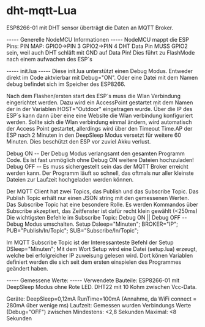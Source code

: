 # dht-mqtt-Lua
ESP8266-01 mit DHT sensor überträgt die Daten an MQTT Broker.

-----     Generelle NodeMCU Informationen     -----
NodeMCU mappt die ESP Pins:  PIN MAP:   GPIO0->PIN 3    GPIO2->PIN 4
DHT Data Pin MUSS GPIO2 sein, weil auch DHT schläft mit GND auf Data Pin! Dies führt zu FlashMode nach einem aufwachen des ESP´s

-----     init.lua     -----
Diese init.lua unterstützt einen Debug Modus. Entweder direkt im Code aktvierbar mit Debug="ON".
Oder eine Datei mit dem Namen   debug   befindet sich im Speicher des ESP8266.

Nach dem Flashen/ersten start des ESP´s muss die Wlan Verbindung eingerichtet werden.
Dazu wird ein AccessPoint gestartet mit dem Namen der in der Variablen  HOST="Outdoor"  eingetragen wurde.
Über die IP des ESP´s kann dann über eine eine Website die Wlan verbindung konfiguriert werden.
Sollte sich die Wlan verbindung einmal ändern, wird automatisch der Access Point gestartet,
allerdings wird über den Timeout  Time.AP  der ESP nach 2 Minuten in den DeepSleep Modus versetzt für weitere 60 Minuten.
Dies beschützt den ESP vor zuviel Akku verlust.

Debug ON    -- Der Debug Modus verlangsamt den gesamten Programm Code. Es ist fast unmöglich ohne Debug ON weitere Dateien hochzuladen!
Debug OFF   -- Es muss sichergestellt sein das der MQTT Broker erreicht werden kann. Der Programm läuft so schnell, das oftmals nur aller kleinste Dateien zur Laufzeit hochgeladen werden können.


Der MQTT Client hat zwei Topics, das Publish und das Subscribe Topic. Das Publish Topic erhält nur einen JSON string mit den gemessenen Werten.
Das Subscribe Topic hat eine besondere Rolle. Es werden Kommandos über Subscribe akzeptiert, das Zeitfenster ist dafür recht klein gewählt (<250ms)
Die wichtigsten Befehle im Subscribe Topic:
Debug ON   ||   Debug OFF          -- Debug Modus umschalten.
Setup Dsleep="Minuten"; BROKER="IP"; PUB="Publish/In/Topic"; SUB="Subscribe/In/Topic";

Im MQTT Subscribe Topic ist der Interessanteste Befehl der   Setup DSleep="Minuten";
Mit dem Wort Setup wird eine Datei  (setup.lua)  erzeugt, welche bei erfolgreicher IP zuweisung gelesen wird.
Dort könen Variablen definiert werden die sich seit dem ersten einspielen des Programmes geändert haben.


-----     Gemessene Werte:     -----
Verwendete Bauteile:  ESP8266-01 mit DeepSleep Modus ohne Rote LED. DHT22 mit 10 Kohm zwischen Vcc-Data.

Geräte:      DeepSleep=0,12mA      RunTime=100mA (Annahme, da WiFi connect = 280mA über wenige ms)
Laufzeit: Gemessen wurden Verbindungs Werte (Debug="OFF") zwischen Mindestens: <2,8 Sekunden Maximal: <8 Sekunden
